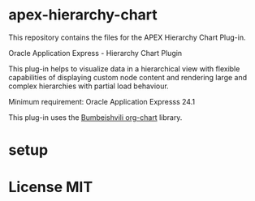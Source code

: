 # apex-hierarchy-chart
This repository contains the files for the APEX Hierarchy Chart Plug-in.

Oracle Application Express - Hierarchy Chart Plugin

This plug-in helps to visualize data in a hierarchical view with flexible capabilities of displaying custom node content and rendering large and complex hierarchies with partial load behaviour.

Minimum requirement: Oracle Application Expresss 24.1

This plug-in uses the <a href="[https://github.com/bumbeishvili/org-chart]" rel="nofollow">Bumbeishvili org-chart</a> library.

# setup

# License MIT
